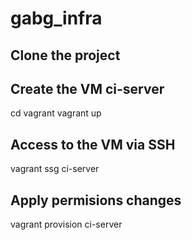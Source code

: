 # gabg_infra
## Clone the project
## Create the VM ci-server
cd vagrant
vagrant up

## Access to the VM via SSH
vagrant ssg ci-server

## Apply permisions changes
vagrant provision ci-server

